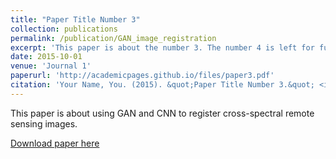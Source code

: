 ```yaml
---
title: "Paper Title Number 3"
collection: publications
permalink: /publication/GAN_image_registration
excerpt: 'This paper is about the number 3. The number 4 is left for future work.'
date: 2015-10-01
venue: 'Journal 1'
paperurl: 'http://academicpages.github.io/files/paper3.pdf'
citation: 'Your Name, You. (2015). &quot;Paper Title Number 3.&quot; <i>Journal 1</i>. 1(3).'
---
```

This paper is about using GAN and CNN to register cross-spectral remote sensing images.

[Download paper here](http://academicpages.github.io/files/paper3.pdf)
